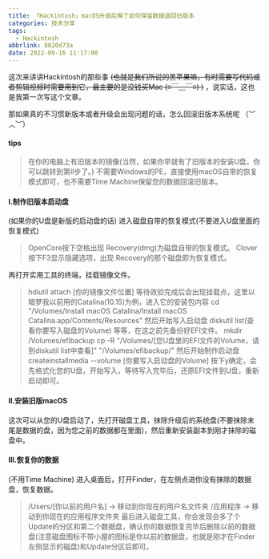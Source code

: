 ```yaml
---
title: 「Hackintosh」macOS升级后悔了如何保留数据退回旧版本
categories: 技术分享
tags:
  - Hackintosh
abbrlink: 8020d73a
date: 2022-09-16 11:17:00
---
```

这次来讲讲Hackintosh的那些事 ~~(也就是我们所说的黑苹果嘛，有时需要写代码或者剪辑视频时需要用到它，最主要的是没钱买Mac (≡￣﹏￣≡) )~~ ，说实话，这也是我第一次写这个文章。

那如果真的不习惯新版本或者升级会出现问题的话，怎么回滚旧版本系统呢 （︶︿︶）

#### tips
>在你的电脑上有旧版本的镜像(当然，如果你早就有了旧版本的安装U盘，你可以跳转到第II步了。)
>不需要Windows的PE，直接使用macOS自带的恢复模式即可，也不需要Time Machine保留您的数据回滚旧版本。

#### I.制作旧版本启动盘
(如果你的U盘是新版的启动盘的话)
进入磁盘自带的恢复模式(不要进入U盘里面的恢复模式)
>OpenCore按下空格出现 Recovery(dmg)为磁盘自带的恢复模式。
>Clover按下F3显示隐藏选项，出现 Recovery的那个磁盘即为恢复模式。

再打开实用工具的终端，挂载镜像文件。
>hdiutil attach [你的镜像文件位置]
等待效验完成后会出现挂载点，这里以暗梦我以前用的Catalina(10.15)为例，进入它的安装包内容
>cd "/Volumes/Install macOS Catalina/Install macOS Catalina.app/Contents/Resources"
然后开始写入启动盘
>diskutil list(查看你要写入磁盘的Volume)
等等，在这之前先备份好EFI文件。
>mkdir /Volumes/efibackup
>cp -R "/Volumes/[您U盘里的EFI文件的Volume，请到diskutil list中查看]" "/Volumes/efibackup/"
然后开始制作启动盘
>createinstallmedia --volume [你要写入启动盘的Volume]
按下y确定，会先格式化您的U盘，开始写入，等待写入完毕后，还原EFI文件到U盘，重新启动即可。

#### II.安装旧版macOS
这次可以从您的U盘启动了，先打开磁盘工具，抹除升级后的系统盘(不要抹除末尾是数据的盘，因为您之前的数据都在里面)，然后重新安装副本到刚才抹除的磁盘中。

#### III.恢复你的数据
(不用Time Machine)
进入桌面后，打开Finder，在左侧点进你没有抹除的数据盘，恢复数据。
>/Users/[你以前的用户名] -> 移动到你现在的用户名文件夹
>/应用程序 -> 移动到你现在的应用程序文件夹
最后进入磁盘工具，你会发现会多了个Update的分区和第二个数据盘，确认你的数据恢复完毕后删除以前的数据盘(注意磁盘图标不带小屋的图标是你以前的数据盘，也就是刚才在Finder左侧显示的磁盘)和Update分区后即可。
